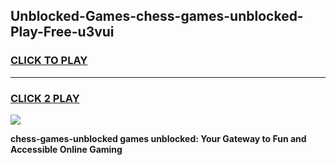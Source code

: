 
## Unblocked-Games-chess-games-unblocked-Play-Free-u3vui
<h3>
<a href="https://premium76.site?title=chess-games-unblocked&ref=20A">CLICK TO PLAY</a></h3>
<hr>

<h3>
<a href="https://premium76.site?title=chess-games-unblocked&ref=20A">CLICK 2 PLAY</a>
  
</h3>

<a href="https://premium76.site?title=chess-games-unblocked&ref=20A"><img src="https://clearcache.store/games.png"></a>


**chess-games-unblocked games unblocked: Your Gateway to Fun and Accessible Online Gaming**
